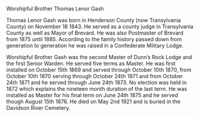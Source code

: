 Worshipful Brother Thomas Lenor Gash

Thomas Lenor Gash was born in Henderson County (now Transylvania County) on November 18 1843. He served as a county judge in Transylvania County as well as Mayor of Brevard. He was also Postmaster of Brevard from 1875 until 1885. According to the family history passed down from generation to generation he was raised in a Confederate Military Lodge.

Worshipful Brother Gash was the second Master of Dunn’s Rock Lodge and the first Senior Warden. He served five terms as Master. He was first installed on October 15th 1869 and served through October 10th 1870, from October 10th 1870 serving through October 24th 1871 and from October 24th 1871 and he served through June 24th 1873. No election was held in 1872 which explains the nineteen month duration of the last term. He was installed as Master for his final term on June 24th 1875 and he served though August 15th 1876. He died on May 2nd 1921 and is buried in the Davidson River Cemetery.
